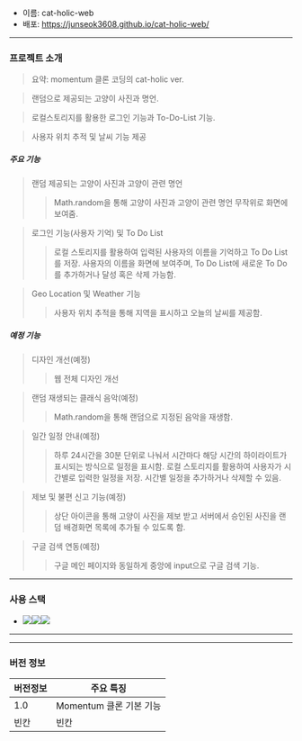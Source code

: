 # <cat-holic-web>

* 이름: cat-holic-web
* 배포: https://junseok3608.github.io/cat-holic-web/
---
### 프로젝트 소개
> 요약: momentum 클론 코딩의 cat-holic ver.

> 랜덤으로 제공되는 고양이 사진과 명언.

> 로컬스토리지를 활용한 로그인 기능과 To-Do-List 기능.

> 사용자 위치 추적 및 날씨 기능 제공

##### 주요 기능
> 랜덤 제공되는 고양이 사진과 고양이 관련 명언
>> Math.random을 통해 고양이 사진과 고양이 관련 명언 무작위로 화면에 보여줌.

> 로그인 기능(사용자 기억) 및 To Do List
>> 로컬 스토리지를 활용하여 입력된 사용자의 이름을 기억하고 To Do List를 저장. 사용자의 이름을 화면에 보여주며, To Do List에 새로운 To Do를 추가하거나 달성 혹은 삭제 가능함.

> Geo Location 및 Weather 기능
>> 사용자 위치 추적을 통해 지역을 표시하고 오늘의 날씨를 제공함.

##### 예정 기능
> 디자인 개선(예정)
>> 웹 전체 디자인 개선

> 랜덤 재생되는 클래식 음악(예정)
>> Math.random을 통해 랜덤으로 지정된 음악을 재생함.

> 일간 일정 안내(예정)
>> 하루 24시간을 30분 단위로 나눠서 시간마다 해당 시간의 하이라이트가 표시되는 방식으로 일정을 표시함.
>> 로컬 스토리지를 활용하여 사용자가 시간별로 입력한 일정을 저장. 시간별 일정을 추가하거나 삭제할 수 있음.

> 제보 및 불편 신고 기능(예정)
>> 상단 아이콘을 통해 고양이 사진을 제보 받고 서버에서 승인된 사진을 랜덤 배경화면 목록에 추가될 수 있도록 함.

> 구글 검색 연동(예정)
>> 구글 메인 페이지와 동일하게 중앙에 input으로 구글 검색 기능.

***
### 사용 스택
* <img src="https://img.shields.io/badge/HTML-E34F26?style=for-the-badge&logo=html5&logoColor=white"><img src="https://img.shields.io/badge/CSS-1572B6?style=for-the-badge&logo=css3&logoColor=white"><img src="https://img.shields.io/badge/JavsScript-F7DF1E?style=for-the-badge&logo=javascript&logoColor=white">

***

***
### 버전 정보
|버전정보|주요 특징|
|---|---|
|1.0|Momentum 클론 기본 기능|
|빈칸|빈칸|
